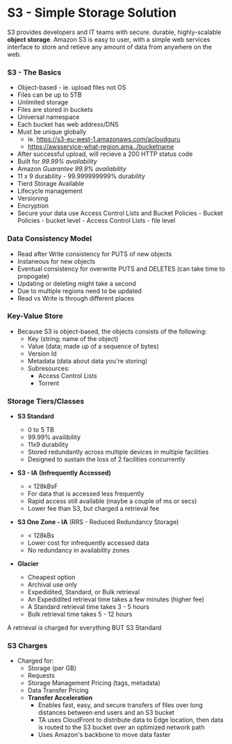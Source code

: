 # S3 - Simple Storage Solution

S3 provides developers and IT teams with secure. durable, highly-scalable **object storage**. Amazon S3 is easy to user, with a simple web services interface to store and retieve any amount of data from anywhere on the web.

### S3 - The Basics

- Object-based - ie. upload files not OS
- Files can be up to 5TB
- Unlimited storage
- Files are stored in buckets
- Universal namespace
- Each bucket has web address/DNS
- Must be unique globally
	- ie. https://s3-eu-west-1.amazonaws.com/acloudguru
	- https://awsservice-what-region.ama../bucketname
- After successful upload, will recieve a 200 HTTP status code
- Built for _99.99% availability_
- Amazon _Guarantee 99.9% availability_
- 11 x 9 durability - 99.999999999% durability
- Tierd Storage Available
- Lifecycle management
- Versioning
- Encryption
- Secure your data use Access Control Lists and Bucket Policies - Bucket Policies - bucket level - Access Control Lists - file level

### Data Consistency Model

- Read after Write consistency for PUTS of new objects
- Instaneous for new objects
- Eventual consistency for overwrite PUTS and DELETES (can take time to propogate)
- Updating or deleting might take a second
- Due to multiple regions need to be updated
- Read vs Write is through different places

### Key-Value Store

- Because S3 is object-based, the objects consists of the following:
	- Key (string; name of the object)
	- Value (data; made up of a sequence of bytes)
	- Version Id
	- Metadata (data about data you're storing)
	- Subresources:
		- Access Control Lists
		- Torrent

### Storage Tiers/Classes

- **S3 Standard**
	- 0 to 5 TB
	- 99.99% availibility
	- 11x9 durability
	- Stored redundantly across multiple devices in multiple facilities
	- Designed to sustain the loss of 2 facilities concurrently

- **S3 - IA (Infrequently Accessed)**
	- < 128kBsF
	- For data that is accessed less frequently
	- Rapid access still available (maybe a couple of ms or secs)
	- Lower fee than S3, but charged a retrieval fee

- **S3 One Zone - IA** (RRS - Reduced Redundancy Storage)
	- < 128kBs
	- Lower cost for infrequently accessed data
	- No redundancy in availability zones

- **Glacier**
	- Cheapest option
	- Archival use only
	- Expedidited, Standard, or Bulk retrieval
	- An Expedidited retrieval time takes a few minutes (higher fee)
	- A Standard retrieval time takes 3 - 5 hours
	- Bulk retrieval time takes 5 - 12 hours

A retrieval is charged for everything BUT S3 Standard

### S3 Charges

- Charged for:
  - Storage (per GB)
  - Requests
  - Storage Management Pricing (tags, metadata)
  - Data Transfer Pricing
  - **Transfer Acceleration**
	- Enables fast, easy, and secure transfers of files over long distances between end users and an S3 bucket
	- TA uses CloudFront to distribute data to Edge location, then data is routed to the S3 bucket over an optimized network path
	- Uses Amazon's backbone to move data faster